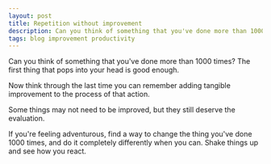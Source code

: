 ```yaml
---
layout: post
title: Repetition without improvement
description: Can you think of something that you've done more than 1000 times?
tags: blog improvement productivity
---
```


Can you think of something that you've done more than 1000 times? The first thing that pops into your head is good enough.

Now think through the last time you can remember adding tangible improvement to the process of that action.

Some things may not need to be improved, but they still deserve the evaluation.

If you're feeling adventurous, find a way to change the thing you've done 1000 times, and do it completely differently when you can. Shake things up and see how you react.